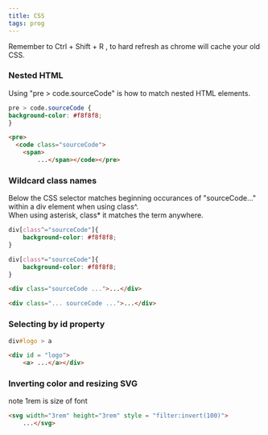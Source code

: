 ```yaml
---
title: CSS
tags: prog
---
```


Remember to Ctrl + Shift + R , to hard refresh as chrome will cache your old CSS.

### Nested HTML
Using  "pre > code.sourceCode" is how to match nested HTML elements.

```CSS
pre > code.sourceCode {
background-color: #f8f8f8;
}
```

```HTML
<pre>
  <code class="sourceCode">
    <span>
        ...</span></code></pre>


```

### Wildcard class names

Below the CSS selector matches beginning occurances of "sourceCode..." within a div element when using class^.  
When using asterisk, class* it matches the term anywhere.
```CSS
div[class^="sourceCode"]{
    background-color: #f8f8f8;
}

div[class*="sourceCode"]{
    background-color: #f8f8f8;
}

```
```HTML
<div class="sourceCode ...">...</div>

<div class="... sourceCode ...">...</div>
```

### Selecting by id property
```CSS
div#logo > a
```

```HTML
<div id = "logo">
    <a> ...</a></div>
```

### Inverting color and resizing SVG  
note 1rem is size of font
```HTML
<svg width="3rem" height="3rem" style = "filter:invert(100)"> 
    ...</svg>

```